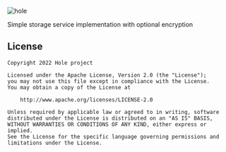 ![hole](https://github.com/hole-project/hole/blob/main/img/hole-banner.png?raw=true)

<!-- [![wakatime](https://wakatime.com/badge/user/e4446807-0aa6-4ba9-92ea-2a7632bc44c9/project/9f3d80ae-84f1-4fb4-adcf-d70e553b52ff.svg)](https://wakatime.com/badge/user/e4446807-0aa6-4ba9-92ea-2a7632bc44c9/project/9f3d80ae-84f1-4fb4-adcf-d70e553b52ff) -->
<!-- [![CodeFactor](https://www.codefactor.io/repository/github/linda-project/linda/badge)](https://www.codefactor.io/repository/github/linda-project/linda) -->
<!-- [![License](https://img.shields.io/badge/License-BSD%203--Clause-blue.svg)](https://opensource.org/licenses/BSD-3-Clause) -->
<!-- [![total-lines](https://img.shields.io/tokei/lines/github/linda-project/linda?color=blue)](https://github.com/linda-project/linda) -->
<!-- [![Java CI with Gradle](https://github.com/linda-project/linda/actions/workflows/gradle.yml/badge.svg?branch=main)](https://github.com/linda-project/linda/actions/workflows/gradle.yml) -->

<!-- ## [*Documentation is available on https://hole.d1s.dev!*](https://hole.d1s.dev/) -->

Simple storage service implementation with optional encryption 

## License

```
Copyright 2022 Hole project

Licensed under the Apache License, Version 2.0 (the "License");
you may not use this file except in compliance with the License.
You may obtain a copy of the License at

    http://www.apache.org/licenses/LICENSE-2.0

Unless required by applicable law or agreed to in writing, software
distributed under the License is distributed on an "AS IS" BASIS,
WITHOUT WARRANTIES OR CONDITIONS OF ANY KIND, either express or implied.
See the License for the specific language governing permissions and
limitations under the License.
```
